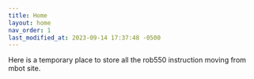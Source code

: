 ```yaml
---
title: Home
layout: home
nav_order: 1
last_modified_at: 2023-09-14 17:37:48 -0500
---
```


Here is a temporary place to store all the rob550 instruction moving from mbot site.